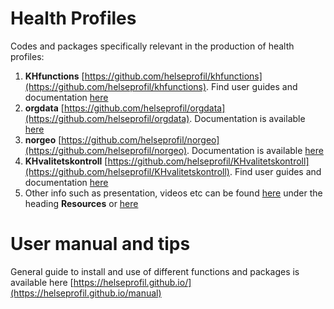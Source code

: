 # Health Profiles

Codes and packages specifically relevant in the production of health profiles:

1. **KHfunctions** [https://github.com/helseprofil/khfunctions](https://github.com/helseprofil/khfunctions). Find user guides and documentation [here](https://helseprofil.github.io/faq-khfunctions.html)
2. **orgdata** [https://github.com/helseprofil/orgdata](https://github.com/helseprofil/orgdata). Documentation is available [here](https://helseprofil.github.io/orgdata/)
3. **norgeo** [https://github.com/helseprofil/norgeo](https://github.com/helseprofil/norgeo). Documentation is available [here](https://helseprofil.github.io/norgeo/)
4. **KHvalitetskontroll** [https://github.com/helseprofil/KHvalitetskontroll](https://github.com/helseprofil/KHvalitetskontroll). Find user guides and documentation [here](https://helseprofil.github.io/faq-khvalitetskontroll.html)
5. Other info such as presentation, videos etc can be found [here](https://helseprofil.github.io/orgdata/#resources) under the heading **Resources** or [here](https://bit.ly/ybk-git)

# User manual and tips
General guide to install and use of different functions and packages is available here [https://helseprofil.github.io/](https://helseprofil.github.io/manual)
